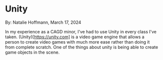 # Unity

By: Natalie Hoffmann, March 17, 2024

In my experience as a CAGD minor, I've had to use Unity in every class I've taken. (Unity)[https://unity.com] is a video game engine that allows a person to create video games with much more ease rather than doing it from complete scratch. One of the things about unity is being able to create game objects in the scene.
